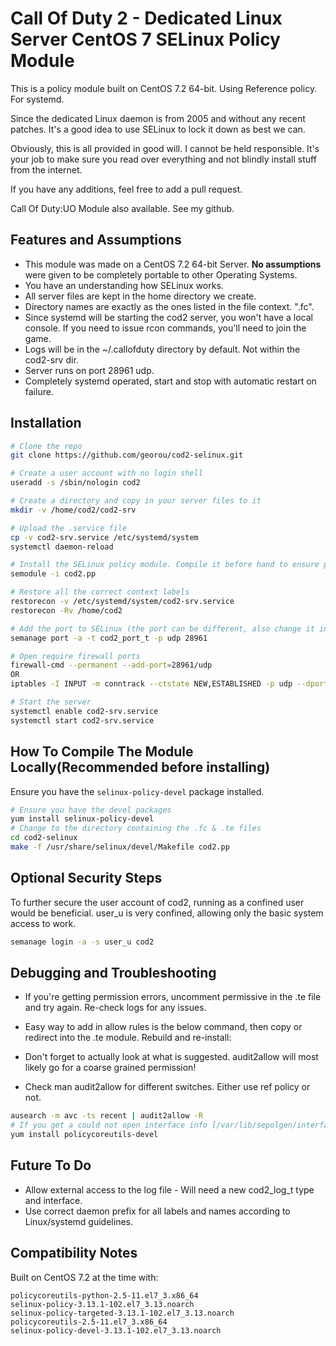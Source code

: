 # Call Of Duty 2 - Dedicated Linux Server CentOS 7 SELinux Policy Module

This is a policy module built on CentOS 7.2 64-bit. Using Reference policy. For systemd.

Since the dedicated Linux daemon is from 2005 and without any recent patches. It's a good idea to use SELinux to lock it down as best we can.

Obviously, this is all provided in good will. I cannot be held responsible. It's your job to make sure you read over everything and not blindly install stuff from the internet.

If you have any additions, feel free to add a pull request.

Call Of Duty:UO Module also available. See my github.

## Features and Assumptions
* This module was made on a CentOS 7.2 64-bit Server. **No assumptions** were given to be completely portable to other Operating Systems.
* You have an understanding how SELinux works.
* All server files are kept in the home directory we create.
* Directory names are exactly as the ones listed in the file context. ".fc".
* Since systemd will be starting the cod2 server, you won't have a local console. If you need to issue rcon commands, you'll need to join the game.
* Logs will be in the ~/.callofduty directory by default. Not within the cod2-srv dir.
* Server runs on port 28961 udp.
* Completely systemd operated, start and stop with automatic restart on failure.


## Installation
```sh
# Clone the repo
git clone https://github.com/georou/cod2-selinux.git

# Create a user account with no login shell
useradd -s /sbin/nologin cod2

# Create a directory and copy in your server files to it
mkdir -v /home/cod2/cod2-srv

# Upload the .service file
cp -v cod2-srv.service /etc/systemd/system
systemctl daemon-reload

# Install the SELinux policy module. Compile it before hand to ensure proper compatibility (see below)
semodule -i cod2.pp

# Restore all the correct context labels
restorecon -v /etc/systemd/system/cod2-srv.service
restorecon -Rv /home/cod2

# Add the port to SELinux (the port can be different, also change it in the service file)
semanage port -a -t cod2_port_t -p udp 28961

# Open require firewall ports
firewall-cmd --permanent --add-port=28961/udp
OR
iptables -I INPUT -m conntrack --ctstate NEW,ESTABLISHED -p udp --dport 28961 -j ACCEPT

# Start the server
systemctl enable cod2-srv.service
systemctl start cod2-srv.service
```

## How To Compile The Module Locally(Recommended before installing)
Ensure you have the `selinux-policy-devel` package installed.
```sh
# Ensure you have the devel packages
yum install selinux-policy-devel
# Change to the directory containing the .fc & .te files
cd cod2-selinux
make -f /usr/share/selinux/devel/Makefile cod2.pp
```

## Optional Security Steps

To further secure the user account of cod2, running as a confined user would be beneficial. user_u is very confined, allowing only the basic system access to work.
```sh
semanage login -a -s user_u cod2
```

## Debugging and Troubleshooting

* If you're getting permission errors, uncomment permissive in the .te file and try again. Re-check logs for any issues.

* Easy way to add in allow rules is the below command, then copy or redirect into the .te module. Rebuild and re-install:
* Don't forget to actually look at what is suggested. audit2allow will most likely go for a coarse grained permission!
* Check man audit2allow for different switches. Either use ref policy or not.
```sh
ausearch -m avc -ts recent | audit2allow -R
# If you get a could not open interface info [/var/lib/sepolgen/interface_info] error, install:
yum install policycoreutils-devel
```

## Future To Do

* Allow external access to the log file - Will need a new cod2_log_t type and interface.
* Use correct daemon prefix for all labels and names according to Linux/systemd guidelines.

## Compatibility Notes
Built on CentOS 7.2 at the time with:
```
policycoreutils-python-2.5-11.el7_3.x86_64
selinux-policy-3.13.1-102.el7_3.13.noarch
selinux-policy-targeted-3.13.1-102.el7_3.13.noarch
policycoreutils-2.5-11.el7_3.x86_64
selinux-policy-devel-3.13.1-102.el7_3.13.noarch
```
